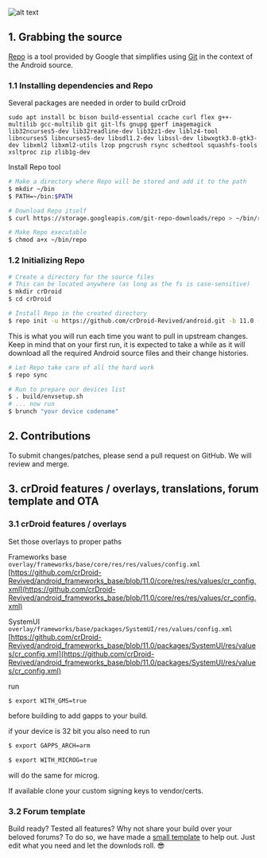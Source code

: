 ![alt text][logo]

[logo]:https://crdroid.net/img/logo.png "crDroid Android"

## 1. Grabbing the source ##

[Repo](http://source.android.com/source/developing.html) is a tool provided by Google that
simplifies using [Git](http://git-scm.com/book) in the context of the Android source.

### 1.1 Installing dependencies and Repo ###

Several packages are needed in order to build crDroid
```
sudo apt install bc bison build-essential ccache curl flex g++-multilib gcc-multilib git git-lfs gnupg gperf imagemagick lib32ncurses5-dev lib32readline-dev lib32z1-dev liblz4-tool libncurses5 libncurses5-dev libsdl1.2-dev libssl-dev libwxgtk3.0-gtk3-dev libxml2 libxml2-utils lzop pngcrush rsync schedtool squashfs-tools xsltproc zip zlib1g-dev
```

Install Repo tool
```bash
# Make a directory where Repo will be stored and add it to the path
$ mkdir ~/bin
$ PATH=~/bin:$PATH

# Download Repo itself
$ curl https://storage.googleapis.com/git-repo-downloads/repo > ~/bin/repo

# Make Repo executable
$ chmod a+x ~/bin/repo
```

### 1.2 Initializing Repo ###

```bash
# Create a directory for the source files
# This can be located anywhere (as long as the fs is case-sensitive)
$ mkdir crDroid
$ cd crDroid

# Install Repo in the created directory
$ repo init -u https://github.com/crDroid-Revived/android.git -b 11.0 --git-lfs
```

This is what you will run each time you want to pull in upstream changes. Keep in mind that on your
first run, it is expected to take a while as it will download all the required Android source files
and their change histories.

```bash
# Let Repo take care of all the hard work
$ repo sync
```

```bash
# Run to prepare our devices list
$ . build/envsetup.sh
# ... now run
$ brunch "your device codename"
```

## 2. Contributions ##

To submit changes/patches, please send a pull request on GitHub. We will review and merge.

## 3. crDroid features / overlays, translations, forum template and OTA ##

### 3.1 crDroid features / overlays ###
Set those overlays to proper paths

Frameworks base  
```overlay/frameworks/base/core/res/res/values/config.xml```  
[https://github.com/crDroid-Revived/android_frameworks_base/blob/11.0/core/res/res/values/cr_config.xml](https://github.com/crDroid-Revived/android_frameworks_base/blob/11.0/core/res/res/values/cr_config.xml)

SystemUI  
```overlay/frameworks/base/packages/SystemUI/res/values/config.xml```  
[https://github.com/crDroid-Revived/android_frameworks_base/blob/11.0/packages/SystemUI/res/values/cr_config.xml](https://github.com/crDroid-Revived/android_frameworks_base/blob/11.0/packages/SystemUI/res/values/cr_config.xml)

run
```bash
$ export WITH_GMS=true
```
before building to add gapps to your build.

if your device is 32 bit you also need to run
```bash
$ export GAPPS_ARCH=arm
```


```bash
$ export WITH_MICROG=true
```
will do the same for microg.

If available clone your custom signing keys to vendor/certs.

### 3.2 Forum template ###
Build ready? Tested all features?
Why not share your build over your beloved forums?
To do so, we have made a [small template](https://github.com/crdroidandroid/crdroid_features/blob/11.0/ForumPostTemplate) to help out. Just edit what you need and let the downlods roll. :sunglasses:
